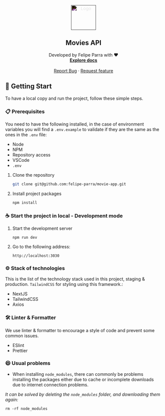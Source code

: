 <div align="center">
  <a href="https://github.com/felipe-parra/movie-app">
    <img src="https://github.com/felipe-parra/movie-app/blob/main/public/logo192.png" alt="Logo" width="auto" height="80"
    style="filter: brightness(1) invert(1);"
    >
  </a>

<h2 align="center">Movies API</h2>

  <p align="center">
  Developed by Felipe Parra with ❤️
    <br />
    <a href="https://github.com/felipe-parra/movie-app"><strong>Explore docs</strong></a>
    <br />
    <br />
    <!-- <a href="https://github.com/hellodoctormx/issues">View Demo</a>
    · -->
    <a href="https://github.com/felipe-parra/movie-app/issues">Report Bug</a>
    ·
    <a href="https://github.com/felipe-parra/movie-app/issues">Request feature</a>
  </p>
</div>

## 🚀 Getting Start

To have a local copy and run the project, follow these simple steps.

### 📋 Prerequisites

You need to have the following installed, in the case of environment variables you will find a `.env.example` to validate if they are the same as the ones in the `.env` file:

- Node
- NPM
- Repository access
- VSCode
- `.env`

1. Clone the repository

   ```sh
   git clone git@github.com:felipe-parra/movie-app.git
   ```

2. Install project packages

   ```sh
   npm install
   ```

### ☕ Start the project in local - Development mode

1.  Start the development server

    ```
    npm run dev
    ```

2.  Go to the following address:
    ```
    http://localhost:3030
    ```

### ⚙ Stack of technologies

This is the list of the technology stack used in this project, staging & production. `TailwindCSS` for styling using this framework.:

- NextJS
- TailwindCSS
- Axios

### 🛠 Linter & Formatter

We use linter & formatter to encourage a style of code and prevent some common issues.

- ESlint
- Prettier

### 😄 Usual problems

- When installing `node_modules`, there can commonly be problems installing the packages either due to cache or incomplete downloads due to internet connection problems.

_It can be solved by deleting the `node_modules` folder, and downloading them again:_

```
rm -rf node_modules
```

